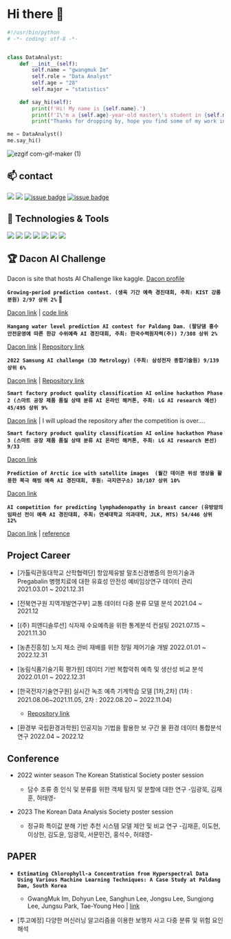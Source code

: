 # Hi there 👋

```python
#!/usr/bin/python
# -*- coding: utf-8 -*-


class DataAnalyst:
    def __init__(self):
        self.name = "gwangmuk Im"
        self.role = "Data Analyst"
        self.age = "28"
        self.major = "statistics"
        
    def say_hi(self):
        print(f'Hi! My name is {self.name}.')
        print(f'I\'m a {self.age}-year-old master\'s student in {self.major} who wants to become a {self.role}.')
        print("Thanks for dropping by, hope you find some of my work interesting.")
        
me = DataAnalyst()
me.say_hi()
```
![ezgif com-gif-maker (1)](https://user-images.githubusercontent.com/79569224/221459811-2548cd7a-e1db-4544-885a-baacb299312e.gif)

## 📫 contact

<a href="mailto:imgm3452@naver.com"><img src="https://img.shields.io/badge/imgm3452-009900?style=flat-square&logo=Naver&logoColor=white&link=imgm3452@naver.com"/></a><!--Naver-->
<a href="mailto:dla3452@gmail.com"><img src="https://img.shields.io/badge/dla3452-EA4335?style=flat-square&logo=Gmail&logoColor=white&link=dla3452@gmail.com"/></a><!--Gmail-->
<a href="https://www.linkedin.com/in/%EA%B4%91%EB%AC%B5-%EC%9E%84-b1762019a/">![issue badge](https://img.shields.io/badge/LinkedIn-임광묵-black?logo=LinkedIn)</a><!-- LinkedIn badge -->
<a href="https://www.instagram.com/muk_iiiim">![issue badge](https://img.shields.io/badge/Instagram-muk_iiiim-black?logo=instagram)</a><!-- instagram badge -->

## 🔧 Technologies & Tools

![](https://img.shields.io/badge/OS-Linux-informational?style=flat&logo=linux&logoColor=white&color=6aa6f8)
![](https://img.shields.io/badge/Code-Python-informational?style=flat&logo=python&logoColor=white&color=6aa6f8)
![](https://img.shields.io/badge/Code-R-informational?style=flat&logo=R&logoColor=white&color=6aa6f8)
![](https://img.shields.io/badge/Code-Sas-informational?style=flat&logo=&logoColor=white&color=6aa6f8)
![](https://img.shields.io/badge/Shell-Bash-informational?style=flat&logo=gnu-bash&logoColor=white&color=6aa6f8)
![](https://img.shields.io/badge/Tools-MySQL-informational?style=flat&logo=MySQL&logoColor=white&color=6aa6f8)
![](https://img.shields.io/badge/Tools-Docker-informational?style=flat&logo=docker&logoColor=white&color=6aa6f8)

## 🏆 Dacon AI Challenge

Dacon is site that hosts AI Challenge like kaggle.   [Dacon profile](https://dacon.io/myprofile/406673/home)

**`Growing-period prediction contest. (생육 기간 예측 경진대회, 주최: KIST 강릉분원) 2/97 상위 2%`** 🥈

[Dacon link](https://dacon.io/competitions/official/235851/overview/description) | [code link](https://dacon.io/competitions/official/235851/codeshare/3893?page=1&dtype=recent)

**`Hangang water level prediction AI contest for Paldang Dam. (팔당댐 홍수 안전운영에 따른 한강 수위예측 AI 경진대회, 주최: 한국수력원자력(주)) 7/308 상위 2%`** 

[Dacon link](https://dacon.io/competitions/official/235954/leaderboard) | [Repository link](https://github.com/Im-GwangMuk/-Dacon-Hangang-Riv-7th-solution)

**`2022 Samsung AI challenge (3D Metrology) (주최: 삼성전자 종합기술원) 9/139 상위 6%`**

[Dacon link](https://dacon.io/competitions/official/235949/overview/description) | [Repository link](https://github.com/Im-GwangMuk/-Dacon-9th-solution-Samsung-AI-Challenge-3D-Metrology-)

**`Smart factory product quality classification AI online hackathon Phase 2 (스마트 공장 제품 품질 상태 분류 AI 온라인 해커톤, 주최: LG AI research 예선) 45/495 상위 9%`**

[Dacon link](https://dacon.io/competitions/official/236055/overview/description) | I will upload the repository after the competition is over....

**`Smart factory product quality classification AI online hackathon Phase 3 (스마트 공장 제품 품질 상태 분류 AI 온라인 해커톤, 주최: LG AI research 본선) 9/33`**

[Dacon link](https://dacon.io/competitions/official/236080/overview/description)

**`Prediction of Arctic ice with satellite images  (월간 데이콘 위성 영상을 활용한 북극 해빙 예측 AI 경진대회, 후원: 극지연구소) 10/107 상위 10% `**

[Dacon link](https://dacon.io/competitions/official/235706/overview/description)

**`AI competition for predicting lymphadenopathy in breast cancer (유방암의 임파선 전이 예측 AI 경진대회, 주최: 연세대학교 의과대학, JLK, MTS) 54/446 상위 12%`**

[Dacon link](https://dacon.io/competitions/official/236011/overview/description) | [reference](https://www.kaggle.com/competitions/petfinder-pawpularity-score/discussion/301686)

## Project Career

- [가톨릭관동대학교 산학협력단] 항암제유발 말초신경병증의 한의기술과 Pregabalin 병행치료에 대한 유효성 안전성 예비임상연구 데이터 관리 2021.03.01 ~ 2021.12.31

- [전북연구원 지역개발연구부] 교통 데이터 다중 분류 모델 분석 2021.04 ~ 2021.12

- [(주) 피앤디솔루션] 식자재 수요예측을 위한 통계분석 컨설팅 2021.07.15 ~ 2021.11.30

- [농촌진흥청] 노지 채소 관비 재배를 위한 정밀 제어기술 개발 2022.01.01 ~ 2022.12.31

- [농림식품기술기획 평가원] 데이터 기반 복합악취 예측 및 생산성 비교 분석 2022.01.01 ~ 2022.12.31

- [한국전자기술연구원] 실시간 녹조 예측 기계학습 모델 [1차,2차] (1차 : 2021.08.06~2021.11.05, 2차 : 2022.08.20 ~ 2022.11.04)

    - [Repository link](https://github.com/Im-GwangMuk/Hyperspectral-Data-Analysis)

- [환경부 국립환경과학원] 인공지능 기법을 활용한 보 구간 물 환경 데이터 통합분석 연구 2022.04 ~ 2022.12

## Conference

- 2022 winter season The Korean Statistical Society poster session
    
    - 담수 조류 종 인식 및 분류를 위한 객체 탐지 및 분할에 대한 연구 -임광묵, 김재훈, 허태영-
   
- 2023 The Korean Data Analysis Society poster session

    - 정규화 특이값 분해 기반 추천 시스템 모델 제안 및 비교 연구 -김재훈, 이도현, 이상헌, 김도윤, 임광묵, 서문민건, 홍석수, 허태영-

## PAPER

- **`Estimating Chlorophyll-a Concentration from Hyperspectral Data Using Various Machine Learning Techniques: A Case Study at Paldang Dam, South Korea`**

    - GwangMuk Im, Dohyun Lee, Sanghun Lee, Jongsu Lee, Sungjong Lee, Jungsu Park, Tae-Young Heo | [link](https://doi.org/10.3390/w14244080)


- [투고예정] 다양한 머신러닝 알고리즘을 이용한 보행자 사고 다중 분류 및 위험 요인 해석

<!--
**Im-GwangMuk/Im-GwangMuk** is a ✨ _special_ ✨ repository because its `README.md` (this file) appears on your GitHub profile.

Here are some ideas to get you started:

- 🔭 I’m currently working on ...
- 🌱 I’m currently learning ...
- 👯 I’m looking to collaborate on ...
- 🤔 I’m looking for help with ...
- 💬 Ask me about ...
- 📫 How to reach me: ...
- 😄 Pronouns: ...
- ⚡ Fun fact: ...
-->
